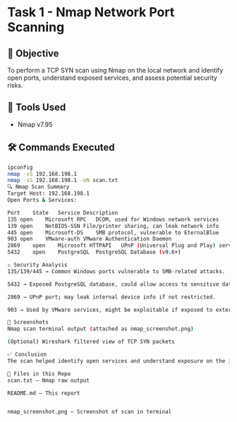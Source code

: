 # Task 1 - Nmap Network Port Scanning

## 🎯 Objective
To perform a TCP SYN scan using Nmap on the local network and identify open ports, understand exposed services, and assess potential security risks.

## 🧰 Tools Used
- Nmap v7.95

## 🛠️ Commands Executed

```bash
ipconfig
nmap -sS 192.168.198.1
nmap -sS 192.168.198.1 -oN scan.txt
🔍 Nmap Scan Summary
Target Host: 192.168.198.1
Open Ports & Services:

Port	State	Service	Description
135	open	Microsoft RPC	DCOM, used for Windows network services
139	open	NetBIOS-SSN	File/printer sharing, can leak network info
445	open	Microsoft-DS	SMB protocol, vulnerable to EternalBlue
903	open	VMware-auth	VMware Authentication Daemon
2869	open	Microsoft HTTPAPI	UPnP (Universal Plug and Play) service
5432	open	PostgreSQL	PostgreSQL Database (v9.6+)

⚠️ Security Analysis
135/139/445 → Common Windows ports vulnerable to SMB-related attacks.

5432 → Exposed PostgreSQL database, could allow access to sensitive data.

2869 → UPnP port; may leak internal device info if not restricted.

903 → Used by VMware services, might be exploitable if exposed to external networks.

📸 Screenshots
Nmap scan terminal output (attached as nmap_screenshot.png)

(Optional) Wireshark filtered view of TCP SYN packets

✅ Conclusion
The scan helped identify open services and understand exposure on the internal network. Services like SMB and PostgreSQL should be tightly controlled or firewalled in production systems.

📁 Files in this Repo
scan.txt – Nmap raw output

README.md – This report


nmap_screenshot.png – Screenshot of scan in terminal
